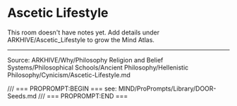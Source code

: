 # Ascetic Lifestyle

This room doesn't have notes yet. Add details under ARKHIVE/Ascetic_Lifestyle to grow the Mind Atlas.

---
Source: ARKHIVE/Why/Philosophy Religion and Belief Systems/Philosophical Schools/Ancient Philosophy/Hellenistic Philosophy/Cynicism/Ascetic-Lifestyle.md

/// === PROPROMPT:BEGIN ===
see: MIND/ProPrompts/Library/DOOR-Seeds.md
/// === PROPROMPT:END ===
